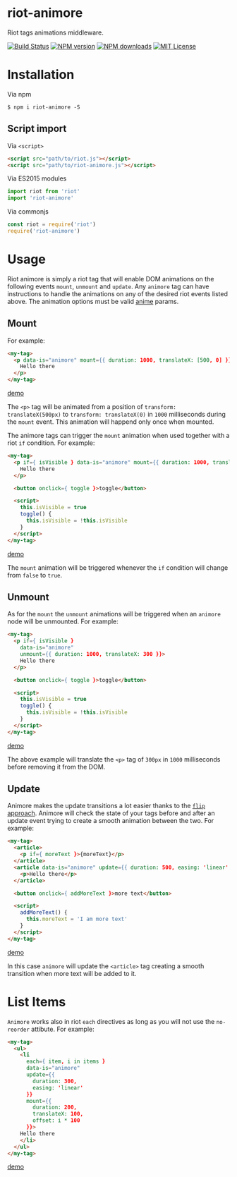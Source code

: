 # riot-animore
Riot tags animations middleware.

[![Build Status][travis-image]][travis-url]
[![NPM version][npm-version-image]][npm-url]
[![NPM downloads][npm-downloads-image]][npm-url]
[![MIT License][license-image]][license-url]

# Installation

Via npm
```shell
$ npm i riot-animore -S
```

## Script import

Via `<script>`

```html
<script src="path/to/riot.js"></script>
<script src="path/to/riot-animore.js"></script>
```

Via ES2015 modules

```js
import riot from 'riot'
import 'riot-animore'
```

Via commonjs

```js
const riot = require('riot')
require('riot-animore')
```

# Usage

Riot animore is simply a riot tag that will enable DOM animations on the following events `mount`, `unmount` and `update`.
Any `animore` tag can have instructions to handle the animations on any of the desired riot events listed above.
The animation options must be valid [anime](https://github.com/juliangarnier/anime) params.

## Mount

For example:

```html
<my-tag>
  <p data-is="animore" mount={{ duration: 1000, translateX: [500, 0] }}>
    Hello there
  </p>
</my-tag>
```

[demo](http://plnkr.co/edit/ueWBXRKI5GiXOeWa2dHI?p=preview)

The `<p>` tag will be animated from a position of `transform: translateX(500px)` to `transform: translateX(0)` in `1000` milliseconds during the `mount` event. This animation will happend only once when mounted.

The animore tags can trigger the `mount` animation when used together with a riot `if` condition. For example:

```html
<my-tag>
  <p if={ isVisible } data-is="animore" mount={{ duration: 1000, translateX: [500, 0] }}>
    Hello there
  </p>

  <button onclick={ toggle }>toggle</button>

  <script>
    this.isVisible = true
    toggle() {
      this.isVisible = !this.isVisible
    }
  </script>
</my-tag>
```

[demo](http://plnkr.co/edit/8gcoxVfB4M1Ri4VkXYOP?p=preview)

The `mount` animation will be triggered whenever the `if` condition will change from `false` to `true`.


## Unmount

As for the `mount` the `unmount` animations will be triggered when an `animore` node will be unmounted. For example:

```html
<my-tag>
  <p if={ isVisible }
    data-is="animore"
    unmount={{ duration: 1000, translateX: 300 }}>
    Hello there
  </p>

  <button onclick={ toggle }>toggle</button>

  <script>
    this.isVisible = true
    toggle() {
      this.isVisible = !this.isVisible
    }
  </script>
</my-tag>
```

[demo](http://plnkr.co/edit/IS7S2pghzNnAIlxKDGN6?p=preview)

The above example will translate the `<p>` tag of `300px` in `1000` milliseconds before removing it from the DOM.


## Update

Animore makes the update transitions a lot easier thanks to the [`flip` approach](https://aerotwist.com/blog/flip-your-animations/). Animore will check the state of your tags before and after an update event trying to create a smooth animation between the two. For example:

```html
<my-tag>
  <article>
    <p if={ moreText }>{moreText}</p>
  </article>
  <article data-is="animore" update={{ duration: 500, easing: 'linear' }}>
    <p>Hello there</p>
  </article>

  <button onclick={ addMoreText }>more text</button>

  <script>
    addMoreText() {
      this.moreText = 'I am more text'
    }
  </script>
</my-tag>
```

[demo](http://plnkr.co/edit/DQaQ5RdWIN8xosVhdBdc?p=preview)

In this case `animore` will update the `<article>` tag creating a smooth transition when more text will be added to it.


# List Items

`Animore` works also in riot `each` directives as long as you will not use the `no-reorder` attibute.
For example:

```html
<my-tag>
  <ul>
    <li
      each={ item, i in items }
      data-is="animore"
      update={{
        duration: 300,
        easing: 'linear'
      }}
      mount={{
        duration: 200,
        translateX: 100,
        offset: i * 100
      }}>
    Hello there
    </li>
  </ul>
</my-tag>
```

[demo](http://plnkr.co/edit/Wab3jbampHc7OKyLdQeR?p=preview)

[travis-image]:https://img.shields.io/travis/riot/animore.svg?style=flat-square
[travis-url]:https://travis-ci.org/riot/animore

[license-image]:http://img.shields.io/badge/license-MIT-000000.svg?style=flat-square
[license-url]:LICENSE.txt

[npm-version-image]:http://img.shields.io/npm/v/riot-animore.svg?style=flat-square
[npm-downloads-image]:http://img.shields.io/npm/dm/riot-animore.svg?style=flat-square
[npm-url]:https://npmjs.org/package/riot-animore